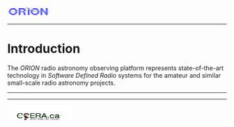 <title>Intro: Integrated Radio Telscope Receiver System</title>

<img  alt="ORION" src="../orion_logo.png" width="100" height="25">
<hr>

# Introduction

The *ORION* radio astronomy observing platform represents state-of-the-art technology
in *Software Defined Radio* systems for the amateur and similar
small-scale radio astronomy projects.

<hr>
<hr>
<img  alt="CCERA" src="../transparent-logo.png" width="150" height="35">
